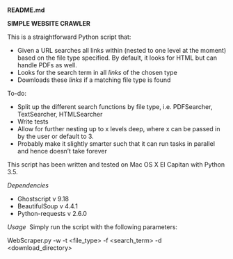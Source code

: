 **README.md**

**SIMPLE WEBSITE CRAWLER**

This is a straightforward Python script that:
- Given a URL searches all links within (nested to one level at the moment) based on the file type specified. By default, it looks for HTML but can handle PDFs as well.
- Looks for the search term in all _links_ of the chosen type
- Downloads these _links_ if a matching file type is found

To-do:
- Split up the different search functions by file type, i.e. PDFSearcher, TextSearcher, HTMLSearcher
- Write tests
- Allow for further nesting up to x levels deep, where x can be passed in by the user or default to 3.
- Probably make it slightly smarter such that it can run tasks in parallel and hence doesn’t take forever

This script has been written and tested on Mac OS X El Capitan with Python 3.5.

_Dependencies_

- Ghostscript v 9.18
- BeautifulSoup v 4.4.1
- Python-requests v 2.6.0

_Usage_
 Simply run the script with the following parameters:

WebScraper.py -w <website> -t <file\_type> -f <search\_term> -d <download\_directory>
